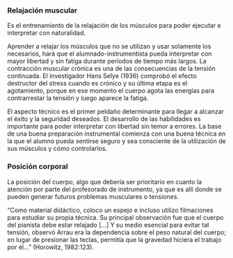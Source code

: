 ### Relajación muscular

Es el entrenamiento de la relajación de los músculos para poder ejecutar e interpretar con naturalidad.

Aprender a relajar los músculos que no se utilizan y usar solamente los necesarios, hará que el alumnado-instrumentista pueda interpretar con mayor libertad y sin fatiga durante períodos de tiempo más largos. La contracción muscular crónica es una de las consecuencias de la tensión continuada. El investigador Hans Selye \(1936\) comprobó el efecto destructor del stress cuando es crónico y su última etapa es el agotamiento, porque en ese momento el cuerpo agota las energías para contrarrestar la tensión y luego aparece la fatiga.

El aspecto técnico es el primer peldaño determinante para llegar a alcanzar el éxito y la seguridad deseados. El desarrollo de las habilidades es importante para poder interpretar con libertad sin temor a errores. La base de una buena preparación instrumental comienza con una buena técnica en la que el alumno pueda sentirse seguro y sea consciente de la utilización de sus músculos y cómo controlarlos.

### Posición corporal

La posición del cuerpo, algo que debería ser prioritario en cuanto la atención por parte del profesorado de instrumento, ya que es allí donde se pueden generar futuros problemas musculares o tensiones.

“Como material didáctico, coloco un espejo e incluso utilizo filmaciones para estudiar su propia técnica. Su principal observación fue que el cuerpo del pianista debe estar relajado \[…\] Y su medio esencial para evitar tal tensión, observó Arrau era la dependencia sobre el peso natural del cuerpo; en lugar de presionar las teclas, permitía que la gravedad hiciera el trabajo por él…” \(Horowitz, 1982:123\).

